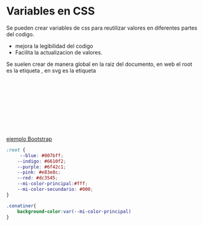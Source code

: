 
# Variables en CSS

Se pueden crear variables de css para reutilizar valores en diferentes partes del codigo.

- mejora la legibilidad del codigo
- Facilita la actualizacion de valores.

Se suelen crear de manera global en la raiz del documento, en web el root es la etiqueta <html>, en svg es la etiqueta <svg>, ademas tiene mayor especificidad ":root" que "html"

[ejemplo Bootstrap](https://getbootstrap.com/docs/4.0/getting-started/theming/#available-variables)

```css
:root {
     --blue: #007bff;
    --indigo: #6610f2;
    --purple: #6f42c1;
    --pink: #e83e8c;
    --red: #dc3545;
    --mi-color-principal:#fff;
    --mi-color-secundario: #000;
}

.conatiner{
    background-color:var(--mi-color-principal)
}
```